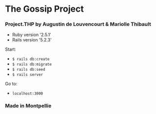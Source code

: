 # The Gossip Project
### Project.THP by Augustin de Louvencourt & Mariolle Thibault

* Ruby version '2.5.1'
* Rails version '5.2.3'

Start:
- `$ rails db:create`
- `$ rails db:migrate`
- `$ rails db:seed`
- `$ rails server`

Go to: 
- `localhost:3000`

### Made in Montpellie